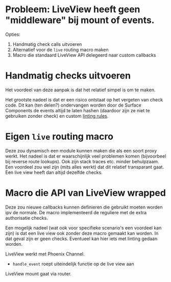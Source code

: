 # Probleem: LiveView heeft geen "middleware" bij mount of events.

Opties:

1. Handmatig check calls uitvoeren
2. Alternatief voor de `live` routing macro maken
3. Macro die standaard LiveView API delegeerd naar custom callbacks


# Handmatig checks uitvoeren

Het voordeel van deze aanpak is dat het relatief simpel is om te maken.

Het grootste nadeel is dat er een risico ontstaat op het vergeten van check
code. Dit kan (ten delen?) ondervangen worden door de Surface Components de
events altijd te laten hashen (daardoor zijn ze niet te gebruiken zonder check)
en custom [linting rules](https://hexdocs.pm/credo/adding_checks.html#content).

# Eigen `live` routing macro

Deze zou dynamisch een module kunnen maken die als een soort proxy werkt. Het
nadeel is dat er waarschijnlijk veel problemen komen (bijvoorbeel bij reverse
route lookups). Ook zijn stack traces etc. minder behulpzaam. Een voordeel zou
wel zijn (mits alles werkt) dat dit relatief transparant gaat. Een live view
heeft dan altijd dezelfde checks.

# Macro die API van LiveView wrapped

Deze zou nieuwe callbacks kunnen definieren die gebruikt moeten worden ipv de
normale. De macro implementeerd de reguliere met de extra authorisatie checks.

Een mogelijk nadeel (wat ook voor specifieke scenario's een voordeel kan zijn)
is dat een live view ook zonder deze macro gemaakt kan worden. In dat geval
zijn er geen checks. Eventueel kan hier iets met linting gedaan worden.



LiveView werkt met Phoenix Channel.
- `handle_event` roept uiteindelijk functie op de live view aan

LiveView mount gaat via router.

